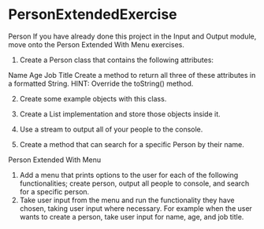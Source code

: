 # PersonExtendedExercise

Person
If you have already done this project in the Input and Output module, move onto the Person Extended With Menu exercises.

1. Create a Person class that contains the following attributes:

Name
Age
Job Title
Create a method to return all three of these attributes in a formatted String.
HINT: Override the toString() method.

2. Create some example objects with this class.

3. Create a List implementation and store those objects inside it.

4. Use a stream to output all of your people to the console.

5. Create a method that can search for a specific Person by their name.

Person Extended With Menu
1. Add a menu that prints options to the user for each of the following functionalities; create person, output all people to console, and search for a specific person.
2. Take user input from the menu and run the functionality they have chosen, taking user input where necessary.
For example when the user wants to create a person, take user input for name, age, and job title.
